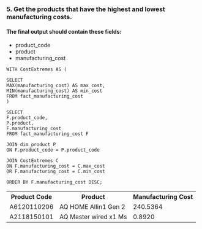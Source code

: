 ### 5. Get the products that have the highest and lowest manufacturing costs. 
#### The final output should contain these fields:
- product_code
- product
- manufacturing_cost

```
WITH CostExtremes AS (

SELECT 
MAX(manufacturing_cost) AS max_cost, 
MIN(manufacturing_cost) AS min_cost 
FROM fact_manufacturing_cost
)

SELECT 
F.product_code, 
P.product, 
F.manufacturing_cost 
FROM fact_manufacturing_cost F 

JOIN dim_product P 
ON F.product_code = P.product_code

JOIN CostExtremes C 
ON F.manufacturing_cost = C.max_cost 
OR F.manufacturing_cost = C.min_cost

ORDER BY F.manufacturing_cost DESC;
```

<table>
        <tr>
            <th>Product Code</th>
            <th>Product</th>
            <th>Manufacturing Cost</th>
        </tr>
        <tr>
            <td>A6120110206</td>
            <td>AQ HOME Allin1 Gen 2</td>
            <td>240.5364</td>
        </tr>
        <tr>
            <td>A2118150101</td>
            <td>AQ Master wired x1 Ms</td>
            <td>0.8920</td>
        </tr>
</table>






